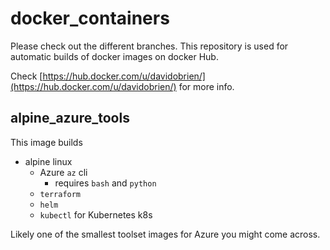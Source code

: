 # docker_containers

Please check out the different branches. This repository is used for automatic builds of docker images on docker Hub.

Check [https://hub.docker.com/u/davidobrien/](https://hub.docker.com/u/davidobrien/) for more info.

## alpine_azure_tools

This image builds

* alpine linux
  * Azure `az` cli
    * requires `bash` and `python`
  * `terraform`
  * `helm`
  * `kubectl` for Kubernetes k8s

Likely one of the smallest toolset images for Azure you might come across.